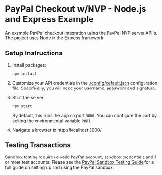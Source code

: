 # PayPal Checkout w/NVP - Node.js and Express Example

An example PayPal checkout integration using the PayPal NVP server API's.  The project uses Node in the Express framework.

## Setup Instructions
1. Install packages:
    ```
    npm install
    ```

2. Customize your API credentials in the [./config/default.json](./config/default.json) configuration file.  Specifically, you will need your username, password and signature.

3. Start the server:
    ```
    npm start
    ```

    By default, this runs the app on port `3000`. You can configure the port by setting the environmental variable `PORT`.

4. Navigate a browser to http://localhost:3000/

## Testing Transactions
Sandbox testing requires a valid PayPal account, sandbox credentials and 1 or more test accounts.  Please see the [PayPal Sandbox Testing Guide](https://developer.paypal.com/docs/classic/lifecycle/ug_sandbox/) for a full guide on setting up and using the PayPal sandbox.



